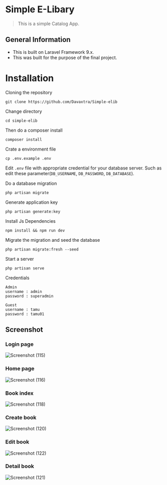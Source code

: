 # Simple E-Libary
> This is a simple Catalog App.

## General Information
- This is built on Laravel Framework 9.x.
- This was built for the purpose of the final project.

# Installation
Cloning the repository

```
git clone https://github.com/Davaxtra/Simple-elib
```

Change directory

```
cd simple-elib
```

Then do a composer install

```
composer install
```

Crate a environment file

```
cp .env.example .env
```

Edit `.env` file with appropriate credential for your database server. Such as edit these parameter(`DB_USERNAME`, `DB_PASSWORD`, `DB_DATABASE`).


Do a database migration

```
php artisan migrate
```

Generate application key

```
php artisan generate:key
```

Install Js Dependencies

```
npm install && npm run dev
```

Migrate the migration and seed the database

```
php artisan migrate:fresh --seed
```

Start a server

```
php artisan serve
```

Credentials
```
Admin
username : admin
password : superadmin

Guest
username : tamu
password : tamu01
```

## Screenshot
### Login page
![Screenshot (115)](https://github.com/Davaxtra/Simple-eLibrary/assets/141833564/7956bec8-09d6-49d9-a6ab-2e686714a045)

### Home page
![Screenshot (116)](https://github.com/Davaxtra/Simple-eLibrary/assets/141833564/cd08342a-659c-4b3f-b4f9-16bb78e829a3)

### Book index
![Screenshot (118)](https://github.com/Davaxtra/Simple-eLibrary/assets/141833564/ff983ace-e423-4142-8905-2298b6643437)

### Create book
![Screenshot (120)](https://github.com/Davaxtra/Simple-eLibrary/assets/141833564/c2c4919a-a69c-4d71-8e91-5de9118f334d)

### Edit book
![Screenshot (122)](https://github.com/Davaxtra/Simple-eLibrary/assets/141833564/b32ceb3a-12a8-46a6-a271-ef0950fd2f3c)

### Detail book
![Screenshot (121)](https://github.com/Davaxtra/Simple-eLibrary/assets/141833564/b06edd52-f1c0-4518-b3d5-2f784e5c5c59)

